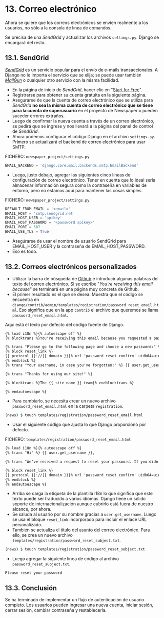 # 13. Correo electrónico

Ahora se quiere que los correos electrónicos se envíen realmente a los usuarios, no sólo a la consola de línea de comandos.

Se precisa de una *SendGrid* y actualizar los archivos `settings.py`. Django se encargará del resto.

## 13.1. SendGrid

[*SendGrid*](https://sendgrid.com/) es un servicio popular para el envío de e-mails transaccionales. A Django no le importa el servicio que se elija; se puede usar también [*MailGun*](https://www.mailgun.com/) o cualquier otro servicio con la misma facilidad.

- En la página de inicio de *SendGrid*, hacer clic en "[Start for Free](https://signup.sendgrid.com/)".
- Registrarse para obtener su cuenta gratuita en la siguiente página.
- Asegurarse de que la cuenta de correo electrónico que se utiliza para *SendGrid* **no sea la misma cuenta de correo electrónico que se tiene para la cuenta de superusuario** en el proyecto de Newspaper o pueden suceder errores extraños.
- Luego de confirmar la nueva cuenta a través de un correo electrónico, se pedirá que se ingrese y nos llevará a la página del panel de control de *SendGrid*.
- Ahora podemos configurar el código Django en el archivo `settings.py`. Primero se actualizará el backend de correo electrónico para usar SMTP.

FICHERO: `newspaper_project/settings.py`
```python
EMAIL_BACKEND = 'django.core.mail.backends.smtp.EmailBackend'
```
- Luego, justo debajo, agregar las siguientes cinco líneas de configuración de correo electrónico. Tener en cuenta que lo ideal sería almacenar información segura como la contraseña en variables de entorno, pero no estamos aquí para mantener las cosas simples.


FICHERO: `newspaper_project/settings.py`
```python
DEFAULT_FROM_EMAIL = '<email>'
EMAIL_HOST = 'smtp.sendgrid.net'
EMAIL_HOST_USER = 'apikey'
EMAIL_HOST_PASSWORD = '<password apikey>'
EMAIL_PORT = 587
EMAIL_USE_TLS = True
```
- Asegúrarse de usar el nombre de usuario SendGrid para EMAIL_HOST_USER y
la contraseña de EMAIL_HOST_PASSWORD.
- Eso es todo.

## 13.2. Correos electrónicos personalizados

- Utilizar la barra de búsqueda de [Github](https://github.com/django/django) e introducir algunas palabras del texto del correo electrónico. Si se escribe "*You're receiving this email because*" se terminará en una página muy concreta de Github.
- El primer resultado es el que se desea. Muestra que el código se encuentra en `django/contrib/admin/templates/registration/password_reset_email.html`. Eso significa que en la app `contrib` el archivo que queremos se llama `password_reset_email.html`.

Aquí está el texto por defecto del código fuente de Django.
```html
{% load i18n %}{% autoescape off %}
{% blocktrans %}You're receiving this email because you requested a password reset for your user account at {{ site_name }}.{% endblocktrans %}

{% trans "Please go to the following page and choose a new password:" %}
{% block reset_link %}
{{ protocol }}://{{ domain }}{% url 'password_reset_confirm' uidb64=uid token=token %}
{% endblock %}
{% trans "Your username, in case you've forgotten:" %} {{ user.get_username }}

{% trans "Thanks for using our site!" %}

{% blocktrans %}The {{ site_name }} team{% endblocktrans %}

{% endautoescape %}
```
- Para cambiarlo, se necesita crear un nuevo archivo `password_reset_email.html` en la carpeta `registration`.

```bash
(news) $ touch templates/registration/password_reset_email.html
```
- Usar el siguiente código que ajusta lo que Django proporcionó por defecto.

FICHERO: `templates/registration/password_reset_email.html`
```html
{% load i18n %}{% autoescape off %}
{% trans "Hi" %} {{ user.get_username }},

{% trans "We've received a request to reset your password. If you didn't make this request, you can safely ignore this email. Otherwise, click the button below to reset your password." %}

{% block reset_link %}
{{ protocol }}://{{ domain }}{% url 'password_reset_confirm' uidb64=uid token=token %}
{% endblock %}
{% endautoescape %}
```
- Arriba se carga la etiqueta de la plantilla i18n lo que significa que este texto puede ser traducido a varios idiomas. Django tiene un sólido soporte de internacionalización aunque cubrirlo está fuera de nuestro alcance, por ahora.
- Se saluda al usuario por su nombre gracias a `user.get_username`. Luego se usa el bloque `reset_link` incorporado para incluir el enlace URL personalizado.
- También se actualiza el título del asunto del correo electrónico. Para ello, se crea un nuevo archivo `templates/registration/password_reset_subject.txt`.
```bash
(news) $ touch templates/registration/password_reset_subject.txt
```
- Luego agregar la siguiente línea de código al archivo `password_reset_subject.txt`.

```text
Please reset your password
```

## 13.3. Conclusión

Se ha terminado de implementar un flujo de autenticación de usuario completo. Los usuarios pueden ingresar una nueva cuenta, iniciar sesión, cerrar sesión, cambiar contraseña y restablecerla.

